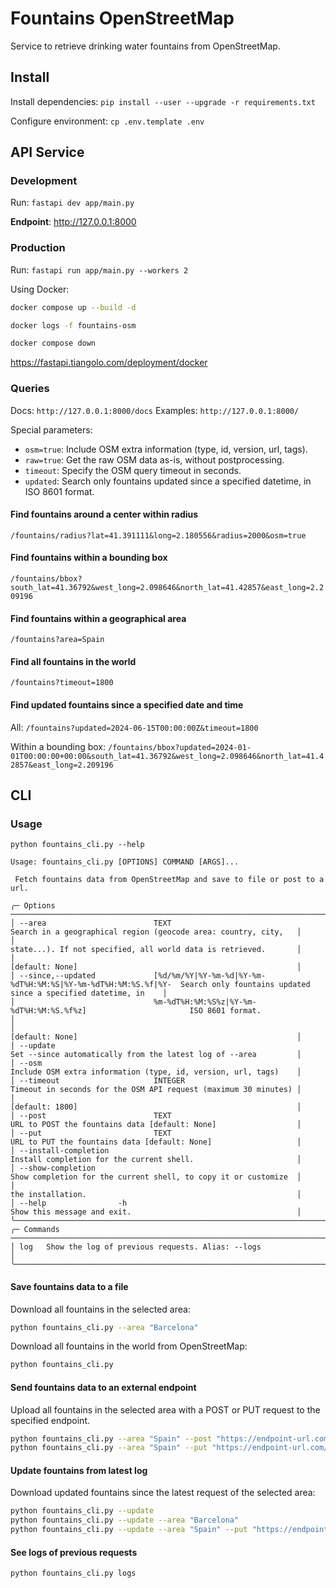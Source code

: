 # Fountains OpenStreetMap

Service to retrieve drinking water fountains from OpenStreetMap.

## Install

Install dependencies:
`pip install --user --upgrade -r requirements.txt`

Configure environment:
`cp .env.template .env`

## API Service

### Development

Run: `fastapi dev app/main.py`

**Endpoint**: http://127.0.0.1:8000

### Production

Run: `fastapi run app/main.py --workers 2`

Using Docker:

```bash
docker compose up --build -d

docker logs -f fountains-osm

docker compose down
```

https://fastapi.tiangolo.com/deployment/docker

### Queries

Docs: `http://127.0.0.1:8000/docs`
Examples: `http://127.0.0.1:8000/`

Special parameters:

- `osm=true`: Include OSM extra information (type, id, version, url, tags).
- `raw=true`: Get the raw OSM data as-is, without postprocessing.
- `timeout`: Specify the OSM query timeout in seconds.
- `updated`: Search only fountains updated since a specified datetime, in ISO 8601 format.

#### Find fountains around a center within radius

`/fountains/radius?lat=41.391111&long=2.180556&radius=2000&osm=true`

#### Find fountains within a bounding box

`/fountains/bbox?south_lat=41.36792&west_long=2.098646&north_lat=41.42857&east_long=2.209196`

#### Find fountains within a geographical area

`/fountains?area=Spain`

#### Find all fountains in the world

`/fountains?timeout=1800`

#### Find updated fountains since a specified date and time

All: `/fountains?updated=2024-06-15T00:00:00Z&timeout=1800`

Within a bounding box: `/fountains/bbox?updated=2024-01-01T00:00:00+00:00&south_lat=41.36792&west_long=2.098646&north_lat=41.42857&east_long=2.209196`

## CLI

### Usage

`python fountains_cli.py --help`

```
Usage: fountains_cli.py [OPTIONS] COMMAND [ARGS]...                                                                                                            
                                                                                                                                                                
 Fetch fountains data from OpenStreetMap and save to file or post to a url.                                                                                     
                                                                                                                                                                
╭─ Options ────────────────────────────────────────────────────────────────────────────────────────────────────────────────────────────────────────────────────╮
│ --area                        TEXT                                                           Search in a geographical region (geocode area: country, city,   │
│                                                                                              state...). If not specified, all world data is retrieved.       │
│                                                                                              [default: None]                                                 │
│ --since,--updated             [%d/%m/%Y|%Y-%m-%d|%Y-%m-%dT%H:%M:%S|%Y-%m-%dT%H:%M:%S.%f|%Y-  Search only fountains updated since a specified datetime, in    │
│                               %m-%dT%H:%M:%S%z|%Y-%m-%dT%H:%M:%S.%f%z]                       ISO 8601 format.                                                │
│                                                                                              [default: None]                                                 │
│ --update                                                                                     Set --since automatically from the latest log of --area         │
│ --osm                                                                                        Include OSM extra information (type, id, version, url, tags)    │
│ --timeout                     INTEGER                                                        Timeout in seconds for the OSM API request (maximum 30 minutes) │
│                                                                                              [default: 1800]                                                 │
│ --post                        TEXT                                                           URL to POST the fountains data [default: None]                  │
│ --put                         TEXT                                                           URL to PUT the fountains data [default: None]                   │
│ --install-completion                                                                         Install completion for the current shell.                       │
│ --show-completion                                                                            Show completion for the current shell, to copy it or customize  │
│                                                                                              the installation.                                               │
│ --help                -h                                                                     Show this message and exit.                                     │
╰──────────────────────────────────────────────────────────────────────────────────────────────────────────────────────────────────────────────────────────────╯
╭─ Commands ───────────────────────────────────────────────────────────────────────────────────────────────────────────────────────────────────────────────────╮
│ log   Show the log of previous requests. Alias: --logs                                                                                                       │
╰──────────────────────────────────────────────────────────────────────────────────────────────────────────────────────────────────────────────────────────────╯
```

#### Save fountains data to a file

Download all fountains in the selected area:

```sh
python fountains_cli.py --area "Barcelona"
```

Download all fountains in the world from OpenStreetMap:

```sh
python fountains_cli.py
```

#### Send fountains data to an external endpoint

Upload all fountains in the selected area with a POST or PUT request to the specified endpoint.

```sh
python fountains_cli.py --area "Spain" --post "https://endpoint-url.com/fountains"
python fountains_cli.py --area "Spain" --put "https://endpoint-url.com/fountains"
```

#### Update fountains from latest log

Download updated fountains since the latest request of the selected area:

```sh
python fountains_cli.py --update
python fountains_cli.py --update --area "Barcelona"
python fountains_cli.py --update --area "Spain" --put "https://endpoint-url.com/fountains"
```

#### See logs of previous requests

```sh
python fountains_cli.py logs
```
